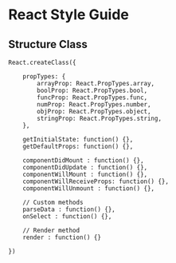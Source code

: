 # React Style Guide

## Structure Class
    React.createClass({
        
        propTypes: {
            arrayProp: React.PropTypes.array,
            boolProp: React.PropTypes.bool,
            funcProp: React.PropTypes.func,
            numProp: React.PropTypes.number,
            objProp: React.PropTypes.object,
            stringProp: React.PropTypes.string,
        },

        getInitialState: function() {},
        getDefaultProps: function() {},

        componentDidMount : function() {},
        componentDidUpdate : function() {},
        componentWillMount : function() {},
        componentWillReceiveProps: function() {},
        componentWillUnmount : function() {},

        // Custom methods
        parseData : function() {},
        onSelect : function() {},

        // Render method
        render : function() {}

    })